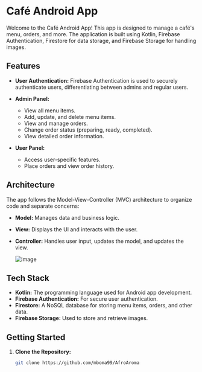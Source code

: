 # Café Android App

Welcome to the Café Android App! This app is designed to manage a café's menu, orders, and more. The application is built using Kotlin, Firebase Authentication, Firestore for data storage, and Firebase Storage for handling images.

## Features

- **User Authentication:** Firebase Authentication is used to securely authenticate users, differentiating between admins and regular users.

- **Admin Panel:**
  - View all menu items.
  - Add, update, and delete menu items.
  - View and manage orders.
  - Change order status (preparing, ready, completed).
  - View detailed order information.

- **User Panel:**
  - Access user-specific features.
  - Place orders and view order history.

## Architecture

The app follows the Model-View-Controller (MVC) architecture to organize code and separate concerns:

- **Model:** Manages data and business logic.
- **View:** Displays the UI and interacts with the user.
- **Controller:** Handles user input, updates the model, and updates the view.

  ![image](https://github.com/mboma99/AfroAroma/assets/42808235/309a5d02-c194-4a9d-86b6-119a199154f8)


## Tech Stack

- **Kotlin:** The programming language used for Android app development.
- **Firebase Authentication:** For secure user authentication.
- **Firestore:** A NoSQL database for storing menu items, orders, and other data.
- **Firebase Storage:** Used to store and retrieve images.

## Getting Started

1. **Clone the Repository:**
   ```bash
   git clone https://github.com/mboma99/AfroAroma
